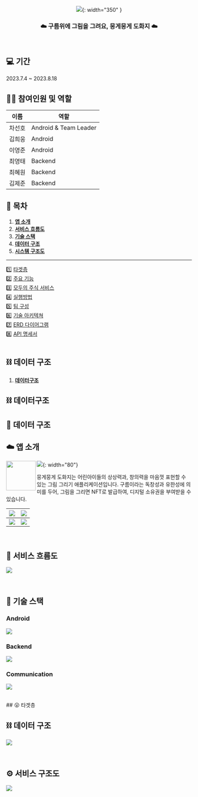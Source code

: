 <div align="center">

![](https://velog.velcdn.com/images/heeung/post/3c5b47fe-71ae-4d87-a46a-6a0bdf040005/image.png){: width="350" }

### ☁️ 구름위에 그림을 그려요, 뭉게뭉게 도화지 ☁️

</div>
<br>

## 💻 기간
2023.7.4 ~ 2023.8.18

## 🙋🏻 참여인원 및 역할

| 이름   | 역할                  |                                         
|  ---  | ------------------- |
| 차선호 | Android & Team Leader|
| 김희웅 | Android              |
| 이영준 | Android              |
| 최영태 | Backend              |
| 최혜원 | Backend              |
| 김제준 | Backend              |

## 📌 목차
1. [**앱 소개**](#-앱-소개)
1. [**서비스 흐름도**](#-서비스-흐름도)
1. [**기술 스택**](#-기술-스택)
1. [**데이터 구조**](#-데이터-구조)
1. [**시스템 구조도**](#-시스템-구조도)
--------
1️⃣ [타겟층](#-타겟층)   
2️⃣ [주요 기능](#-주요-기능)  
3️⃣ [모두의 주식 서비스](#-모두의-주식-서비스)  
4️⃣ [실행방법](#-실행방법)  
5️⃣ [팀 구성](#-팀-구성)  
6️⃣ [기술 아키텍쳐](#-기술-아키텍쳐)  
7️⃣ [ERD 다이어그램](#-erd-다이어그램)  
8️⃣ [API 명세서](#-api-명세서)   
<br>

## ⛓️ 데이터 구조
1. [**데이터구조**](#-데이터구조)

## ⛓️ 데이터구조
<div id="1"></div>

## 📱 데이터 구조

## ☁️ 앱 소개

<div>

<img src="https://velog.velcdn.com/images/heeung/post/fe5cf97c-19f7-4dad-92f6-7ff5bc163d8e/image.png" height="80px" width="80px" align="left">

![](https://velog.velcdn.com/images/heeung/post/5ad6d700-4900-45da-a29b-19f53a0d4fbb/image.png){: width="80"}

뭉게뭉게 도화지는 어린아이들의 상상력과, 창의력을 마음껏 표현할 수 있는 그림 그리기 애플리케이션입니다. 구름이라는 독창성과 유한성에 의미를 두어, 그림을 그리면 NFT로 발급하여, 디지털 소유권을 부여받을 수 있습니다.

![](https://velog.velcdn.com/images/heeung/post/8b42f6d8-df3f-4c3a-a28f-16b96d612928/image.png) |![](https://velog.velcdn.com/images/heeung/post/7e6a0575-b7cd-4a5e-909f-e0de41252390/image.png)
--- | --- |
![](https://velog.velcdn.com/images/heeung/post/01f36b65-fdc6-4102-9fdc-0b04e86cefb5/image.png)|![](https://velog.velcdn.com/images/heeung/post/94cb89d8-8b54-46de-a501-41cd0455e358/image.png)


<br>

<div id="2"></div>

## 📱 서비스 흐름도
![](https://velog.velcdn.com/images/heeung/post/6e946c9c-3cac-4b84-b28c-06e0925920a0/image.png)

<br>

<div id="3"></div>

## 📍 기술 스택

### Android

![](https://velog.velcdn.com/images/heeung/post/67ff9ba2-d46c-484b-a39a-0ab0d47d301c/image.png)

### Backend

![](https://velog.velcdn.com/images/heeung/post/1dcbbb57-fa07-43bd-b969-69888ddae6db/image.png)

### Communication

![](https://velog.velcdn.com/images/heeung/post/854a27b3-c068-488e-9cb1-bdb1904b0fa6/image.png)

<br>

<div id="4"></div>
## 😮 타겟층

## ⛓️ 데이터 구조

![](https://velog.velcdn.com/images/heeung/post/8cce9a0b-a41d-45b6-b640-e40c0ea7e9d2/image.png)

<br>

<div id="5"></div>

## ⚙️ 서비스 구조도

![](https://velog.velcdn.com/images/heeung/post/6e1d3842-dd7e-4614-b913-b47367795f6f/image.png)

<br>



